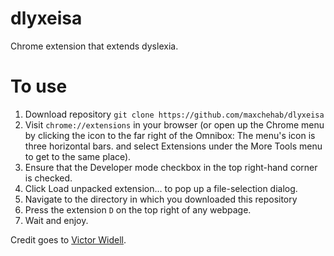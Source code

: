 # dlyxeisa
Chrome extension that extends dyslexia.
 
# To use
1. Download repository `git clone https://github.com/maxchehab/dlyxeisa`
2. Visit `chrome://extensions` in your browser (or open up the Chrome menu by clicking the icon to the far right of the Omnibox:  The menu's icon is three horizontal bars. and select Extensions under the More Tools menu to get to the same place).
3. Ensure that the Developer mode checkbox in the top right-hand corner is checked.
4. Click Load unpacked extension… to pop up a file-selection dialog.
5. Navigate to the directory in which you downloaded this repository
6. Press the extension `D` on the top right of any webpage. 
7. Wait and enjoy.




Credit goes to [Victor Widell](https://github.com/geon).
